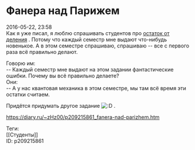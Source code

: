 Фанера над Парижем
===================

   
 2016-05-22, 23:58   
  Как я уже писал, я люблю спрашивать студентов про  [остаток от деления](Крутится-вертится%20шар%20голубой)  . Потому что каждый семестр мне выдают что-нибудь новенькое. А в этом семестре спрашиваю, спрашиваю -- все с первого раза всё правильно делают.   
   
 Говорю им:   
 -- Каждый семестр мне выдают на этом задании фантастические ошибки. Почему вы всё правильно делаете?   
 Они:   
 -- А у нас квантовая механика в этом семестре, мы там всё время эти остатки считаем.   
   
 Придётся придумать другое задание ![:D](http://static.diary.ru/picture/1131.gif) .   
    
 <https://diary.ru/~zHz00/p209215861_fanera-nad-parizhem.htm>   
   
 Теги:   
 [[Студенты]]   
 ID: p209215861